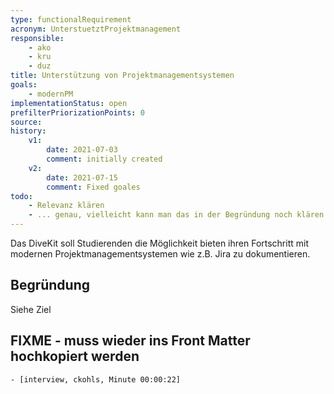 ```yaml
---
type: functionalRequirement
acronym: UnterstuetztProjektmanagement
responsible: 
    - ako
    - kru
    - duz
title: Unterstützung von Projektmanagementsystemen
goals: 
    - modernPM
implementationStatus: open
prefilterPriorizationPoints: 0
source:
history:
    v1:
        date: 2021-07-03
        comment: initially created
    v2:
        date: 2021-07-15
        comment: Fixed goales
todo: 
    - Relevanz klären
    - ... genau, vielleicht kann man das in der Begründung noch klären. Wofür soll das gut sein, und wie stellt man sich das vor?
---
```


Das DiveKit soll Studierenden die Möglichkeit bieten ihren Fortschritt mit modernen Projektmanagementsystemen wie z.B. Jira zu dokumentieren.

<!-- 
    Grundsätzlich sollte dies schon Möglich sein, es besteht nur keine Kommunikation zwischen den Systemen.
    Außerdem ist unklar, ob eine Erwähnung "Studierende sollten X können" vom DiveKit auch umgesetzt werden soll.
-->

## Begründung

Siehe Ziel

## FIXME - muss wieder ins Front Matter hochkopiert werden
    - [interview, ckohls, Minute 00:00:22]
